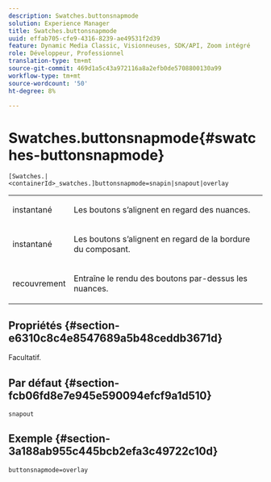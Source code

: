 ```yaml
---
description: Swatches.buttonsnapmode
solution: Experience Manager
title: Swatches.buttonsnapmode
uuid: effab705-cfe9-4316-8239-ae49531f2d39
feature: Dynamic Media Classic, Visionneuses, SDK/API, Zoom intégré
role: Développeur, Professionnel
translation-type: tm+mt
source-git-commit: 469d1a5c43a972116a8a2efb0de5708800130a99
workflow-type: tm+mt
source-wordcount: '50'
ht-degree: 8%

---
```



# Swatches.buttonsnapmode{#swatches-buttonsnapmode}

`[Swatches.|<containerId>_swatches.]buttonsnapmode=snapin|snapout|overlay`

<table id="table_4322E3ECE9354016B891F5E7A35D6A2A"> 
 <tbody> 
  <tr> 
   <td> <p> <span class="codeph"> <span class="varname"> instantané</span> </span> </p> </td> 
   <td> <p>Les boutons s’alignent en regard des nuances. </p> </td> 
  </tr> 
  <tr> 
   <td> <p> <span class="codeph"> <span class="varname"> instantané</span> </span> </p> </td> 
   <td> <p>Les boutons s’alignent en regard de la bordure du composant. </p> </td> 
  </tr> 
  <tr> 
   <td> <p> <span class="codeph"> <span class="varname"> recouvrement</span> </span> </p> </td> 
   <td> <p>Entraîne le rendu des boutons par-dessus les nuances. </p> </td> 
  </tr> 
 </tbody> 
</table>

## Propriétés {#section-e6310c8c4e8547689a5b48ceddb3671d}

Facultatif.

## Par défaut {#section-fcb06fd8e7e945e590094efcf9a1d510}

`snapout`

## Exemple {#section-3a188ab955c445bcb2efa3c49722c10d}

`buttonsnapmode=overlay`

